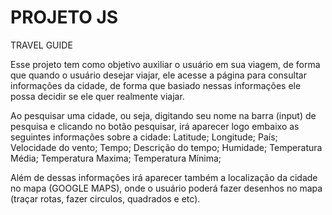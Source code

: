 # PROJETO JS

TRAVEL GUIDE

Esse projeto tem como objetivo auxiliar o usuário em sua viagem, de forma que quando o usuário desejar viajar, ele acesse a página para consultar informações da cidade, de forma que basiado nessas informações ele possa decidir se ele quer realmente viajar.

Ao pesquisar uma cidade, ou seja, digitando seu nome na barra (input) de pesquisa e clicando no botão pesquisar, irá aparecer logo embaixo as seguintes informações sobre a cidade: 
    Latitude;
    Longitude;
    País;
    Velocidade do vento;
    Tempo;
    Descrição do tempo;
    Humidade;
    Temperatura Média;
    Temperatura Maxima;
    Temperatura Mínima;
    
Além de dessas informações irá aparecer também a localização da cidade no mapa (GOOGLE MAPS), onde o usuário poderá fazer desenhos no mapa (traçar rotas, fazer circulos, quadrados e etc). 
